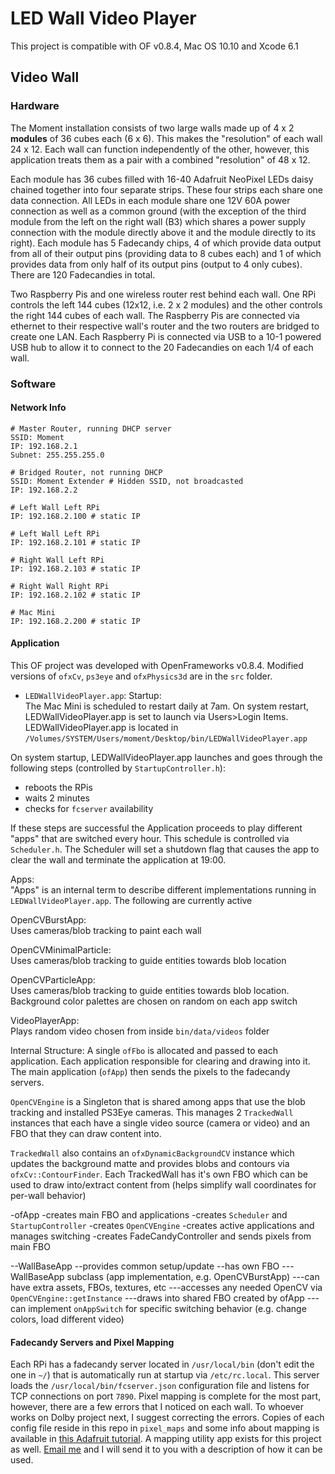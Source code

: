 # LED Wall Video Player

This project is compatible with OF v0.8.4, Mac OS 10.10 and Xcode 6.1

## Video Wall

### Hardware

The Moment installation consists of two large walls made up of 4 x 2 __modules__ of 36 cubes each (6 x 6). This makes the "resolution" of each wall 24 x 12. Each wall can function independently of the other, however, this application treats them as a pair with a combined "resolution" of 48 x 12.

Each module has 36 cubes filled with 16-40 Adafruit NeoPixel LEDs daisy chained together into four separate strips. These four strips each share one data connection. All LEDs in each module share one 12V 60A power connection as well as a common ground (with the exception of the third module from the left on the right wall (B3) which shares a power supply connection with the module directly above it and the module directly to its right). Each module has 5 Fadecandy chips, 4 of which provide data output from all of their output pins (providing data to 8 cubes each) and 1 of which provides data from only half of its output pins (output to 4 only cubes). There are 120 Fadecandies in total.

Two Raspberry Pis and one wireless router rest behind each wall. One RPi controls the left 144 cubes (12x12, i.e. 2 x 2 modules) and the other controls the right 144 cubes of each wall. The Raspberry Pis are connected via ethernet to their respective wall's router and the two routers are bridged to create one LAN. Each Raspberry Pi is connected via USB to a 10-1 powered USB hub to allow it to connect to the 20 Fadecandies on each 1/4 of each wall.

### Software

#### Network Info

```
# Master Router, running DHCP server
SSID: Moment
IP: 192.168.2.1
Subnet: 255.255.255.0

# Bridged Router, not running DHCP
SSID: Moment Extender # Hidden SSID, not broadcasted
IP: 192.168.2.2

# Left Wall Left RPi
IP: 192.168.2.100 # static IP

# Left Wall Left RPi
IP: 192.168.2.101 # static IP

# Right Wall Left RPi
IP: 192.168.2.103 # static IP

# Right Wall Right RPi
IP: 192.168.2.102 # static IP

# Mac Mini
IP: 192.168.2.200 # static IP
```

#### Application

This OF project was developed with OpenFrameworks v0.8.4. Modified versions of `ofxCv`, `ps3eye` and `ofxPhysics3d` are in the `src` folder.

- `LEDWallVideoPlayer.app`: 
Startup:  
The Mac Mini is scheduled to restart daily at 7am.
On system restart, LEDWallVideoPlayer.app is set to launch via Users>Login Items. LEDWallVideoPlayer.app is located in `/Volumes/SYSTEM/Users/moment/Desktop/bin/LEDWallVideoPlayer.app`

On system startup, LEDWallVideoPlayer.app launches and goes through the following steps (controlled by `StartupController.h`):  

- reboots the RPis
- waits 2 minutes
- checks for `fcserver` availability

If these steps are successful the Application proceeds to play different "apps" that are switched every hour. This schedule is controlled via `Scheduler.h`. The Scheduler will set a shutdown flag that causes the app to clear the wall and terminate the application at 19:00.

Apps:   
"Apps" is an internal term to describe different implementations running in `LEDWallVideoPlayer.app`. The following are currently active

OpenCVBurstApp:   
Uses cameras/blob tracking to paint each wall

OpenCVMinimalParticle:   
Uses cameras/blob tracking to guide entities towards blob location

OpenCVParticleApp:   
Uses cameras/blob tracking to guide entities towards blob location. Background color palettes are chosen on random on each app switch

VideoPlayerApp:   
Plays random video chosen from inside `bin/data/videos` folder

Internal Structure:
A single `ofFbo` is allocated and passed to each application. Each application responsible for clearing and drawing into it. The main application (`ofApp`) then sends the pixels to the fadecandy servers.

`OpenCVEngine` is a Singleton that is shared among apps that use the blob tracking and installed PS3Eye cameras. This manages 2 `TrackedWall` instances that each have a single video source (camera or video) and an FBO that they can draw content into.

`TrackedWall` also contains an `ofxDynamicBackgroundCV` instance which updates the background matte and provides blobs and contours via `ofxCv::ContourFinder`. Each TrackedWall has it's own FBO which can be used to draw into/extract content from (helps simplify wall coordinates for per-wall behavior)

-ofApp
-creates main FBO and applications
-creates `Scheduler` and `StartupController`
-creates `OpenCVEngine`
-creates active applications and manages switching
-creates FadeCandyController and sends pixels from main FBO

--WallBaseApp
--provides common setup/update
--has own FBO
---WallBaseApp subclass (app implementation, e.g. OpenCVBurstApp)
---can have extra assets, FBOs, textures, etc
---accesses any needed OpenCV via `OpenCVEngine::getInstance`
---draws into shared FBO created by ofApp
---can implement `onAppSwitch` for specific switching behavior (e.g. change colors, load different video)


#### Fadecandy Servers and Pixel Mapping

Each RPi has a fadecandy server located in `/usr/local/bin` (don't edit the one in `~/`) that is automatically run at startup via `/etc/rc.local`. This server loads the `/usr/local/bin/fcserver.json` configuration file and listens for TCP connections on port `7890`. Pixel mapping is complete for the most part, however, there are a few errors that I noticed on each wall. To whoever works on Dolby project next, I suggest correcting the errors. Copies of each config file reside in this repo in `pixel_maps` and some info about mapping is available in [this Adafruit tutorial](https://learn.adafruit.com/1500-neopixel-led-curtain-with-raspberry-pi-fadecandy/fadecandy-server-setup). A mapping utility app exists for this project as well. [Email me](mailto:brannon@brannondorsey.com) and I will send it to you with a description of how it can be used.






